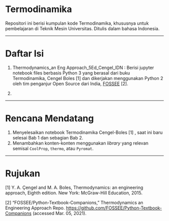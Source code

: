 # Termodinamika
Repositori ini berisi kumpulan kode Termodinamika, khususnya untuk pembelajaran di Teknik Mesin Universitas. Ditulis dalam bahasa Indonesia.

-----------
# Daftar Isi

1. Thermodynamics_an Eng Approach_5Ed_Cengel_IDN :
Berisi jupyter notebook files berbasis Python 3 yang berasal dari buku Termodinamika, Cengel Boles [1] dan dikerjakan menggunakan Python 2 oleh tim penganjur Open Source dari India, [FOSSEE](https://python.fossee.in/) [2].

2. 


----------
# Rencana Mendatang

1. Menyelesaikan notebook Termodinamika Cengel-Boles [1] , saat ini baru selesai Bab 1 dan sebagian Bab 2.
2. Menambahkan konten-konten menggunakan _library_ yang relevan semisal `CoolProp`, `thermo`, atau `Pyromat`.


----------
# Rujukan
[1]	Y. A. Çengel and M. A. Boles, Thermodynamics: an engineering approach, Eighth edition. New York: McGraw-Hill Education, 2015.

[2]	“FOSSEE/Python-Textbook-Companions,” Thermodynamics an Engineering Approach Repo. https://github.com/FOSSEE/Python-Textbook-Companions (accessed Mar. 05, 2021).


